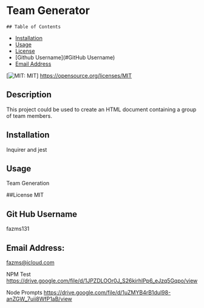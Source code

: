 <h1>Team Generator</h1>

    ## Table of Contents
  - [Installation](#installation)
  - [Usage](#Usage)   
  - [License](#License)
  - [Github Username](#GitHub Username)
  - [Email Address](#Email)




  [![MIT: MIT](https://img.shields.io/badge/License-MIT-yellow.svg)]
  https://opensource.org/licenses/MIT

 
 
 
  ## Description
  This project could be used to create an HTML document containing a group  of team members.

 
 
  ## Installation 
Inquirer and jest



## Usage
Team Generation



##License
MIT



## Git Hub Username
fazms131



## Email Address:
fazms@icloud.com 

NPM Test
https://drive.google.com/file/d/1JPZDLOOr0J_S26kirhlPp6_eJzq5Gqpo/view


Node Prompts
https://drive.google.com/file/d/1uZMYB4rB1dul98-anZGW_7uii8WfP1aB/view